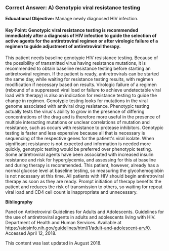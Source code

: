 
### Correct Answer: A) Genotypic viral resistance testing 

**Educational Objective:** Manage newly diagnosed HIV infection.

#### **Key Point:** Genotypic viral resistance testing is recommended immediately after a diagnosis of HIV infection to guide the selection of active agents for the antiretroviral regimen or after virologic failure of a regimen to guide adjustment of antiretroviral therapy.

This patient needs baseline genotypic HIV resistance testing. Because of the possibility of transmitted virus having resistance mutations, it is recommended to obtain baseline resistance testing before starting an antiretroviral regimen. If the patient is ready, antiretrovirals can be started the same day, while waiting for resistance testing results, with regimen modification if necessary based on results. Virologic failure of a regimen (rebound of a suppressed viral load or failure to achieve undetectable viral load with therapy) is also an indication for resistance testing to guide the change in regimen. Genotypic testing looks for mutations in the viral genome associated with antiviral drug resistance. Phenotypic testing actually tests the virus's ability to grow in the presence of differing concentrations of the drug and is therefore more useful in the presence of multiple interacting mutations or unclear correlations of mutation and resistance, such as occurs with resistance to protease inhibitors. Genotypic testing is faster and less expensive because all that is necessary is sequencing of the respective genes for the patient's viral isolate. When significant resistance is not expected and information is needed more quickly, genotypic testing would be preferred over phenotypic testing.
Some antiretroviral agents have been associated with increased insulin resistance and risk for hyperglycemia, and assessing for this at baseline and during therapy is recommended. This patient, however, already has a normal glucose level at baseline testing, so measuring the glycohemoglobin is not necessary at this time.
All patients with HIV should begin antiretroviral therapy as soon as they are ready. Prompt initiation of therapy benefits the patient and reduces the risk of transmission to others, so waiting for repeat viral load and CD4 cell count is inappropriate and unnecessary.

**Bibliography**

Panel on Antiretroviral Guidelines for Adults and Adolescents. Guidelines for the use of antiretroviral agents in adults and adolescents living with HIV. Department of Health and Human Services. Available at https://aidsinfo.nih.gov/guidelines/html/1/adult-and-adolescent-arv/0. Accessed April 12, 2018.

This content was last updated in August 2018.